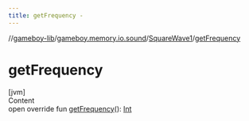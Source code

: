 ```yaml
---
title: getFrequency -
---
```

//[gameboy-lib](../../index.md)/[gameboy.memory.io.sound](../index.md)/[SquareWave1](index.md)/[getFrequency](get-frequency.md)



# getFrequency  
[jvm]  
Content  
open override fun [getFrequency](get-frequency.md)(): [Int](https://kotlinlang.org/api/latest/jvm/stdlib/kotlin/-int/index.html)  



